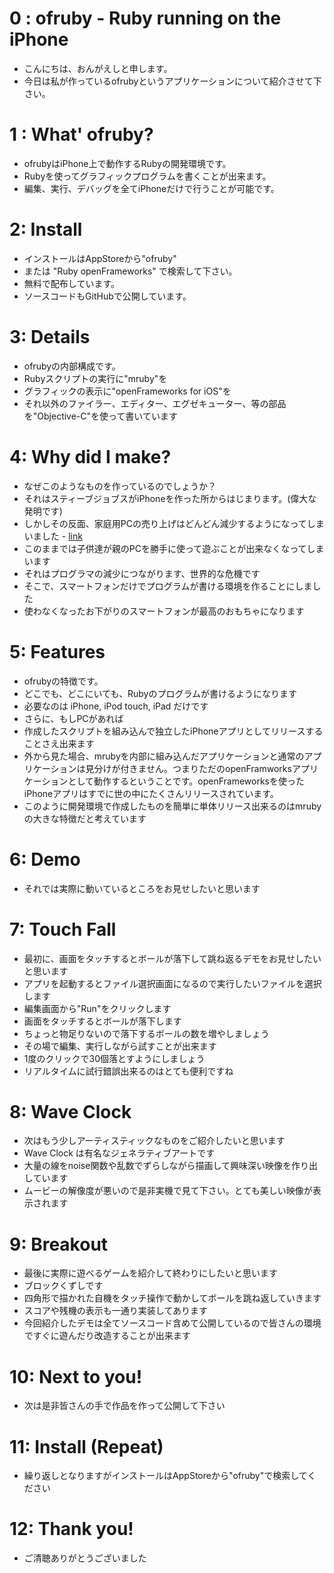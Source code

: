 # 0 : ofruby - Ruby running on the iPhone
- こんにちは、おんがえしと申します。
- 今日は私が作っているofrubyというアプリケーションについて紹介させて下さい。

# 1 : What' ofruby?
- ofrubyはiPhone上で動作するRubyの開発環境です。
- Rubyを使ってグラフィックプログラムを書くことが出来ます。
- 編集、実行、デバッグを全てiPhoneだけで行うことが可能です。

# 2: Install
- インストールはAppStoreから"ofruby"
- または "Ruby openFrameworks" で検索して下さい。
- 無料で配布しています。
- ソースコードもGitHubで公開しています。

# 3: Details
- ofrubyの内部構成です。
- Rubyスクリプトの実行に"mruby"を
- グラフィックの表示に"openFrameworks for iOS"を
- それ以外のファイラー、エディター、エグゼキューター、等の部品を"Objective-C"を使って書いています

# 4: Why did I make?
- なぜこのようなものを作っているのでしょうか？
- それはスティーブジョブスがiPhoneを作った所からはじまります。(偉大な発明です)
- しかしその反面、家庭用PCの売り上げはどんどん減少するようになってしまいました - [link](http://www.idcjapan.co.jp/Press/Current/20140212Apr.html)
- このままでは子供達が親のPCを勝手に使って遊ぶことが出来なくなってしまいます
- それはプログラマの減少につながります、世界的な危機です
- そこで、スマートフォンだけでプログラムが書ける環境を作ることにしました
- 使わなくなったお下がりのスマートフォンが最高のおもちゃになります

# 5: Features
- ofrubyの特徴です。
- どこでも、どこにいても、Rubyのプログラムが書けるようになります
- 必要なのは iPhone, iPod touch, iPad だけです
- さらに、もしPCがあれば
- 作成したスクリプトを組み込んで独立したiPhoneアプリとしてリリースすることさえ出来ます
- 外から見た場合、mrubyを内部に組み込んだアプリケーションと通常のアプリケーションは見分けが付きません。つまりただのopenFramworksアプリケーションとして動作するということです。openFrameworksを使ったiPhoneアプリはすでに世の中にたくさんリリースされています。
- このように開発環境で作成したものを簡単に単体リリース出来るのはmrubyの大きな特徴だと考えています

# 6: Demo
- それでは実際に動いているところをお見せしたいと思います

# 7: Touch Fall
- 最初に、画面をタッチするとボールが落下して跳ね返るデモをお見せしたいと思います
- アプリを起動するとファイル選択画面になるので実行したいファイルを選択します
- 編集画面から"Run"をクリックします
- 画面をタッチするとボールが落下します
- ちょっと物足りないので落下するボールの数を増やしましょう
- その場で編集、実行しながら試すことが出来ます
- 1度のクリックで30個落とすようにしましょう
- リアルタイムに試行錯誤出来るのはとても便利ですね

# 8: Wave Clock
- 次はもう少しアーティスティックなものをご紹介したいと思います
- Wave Clock は有名なジェネラティブアートです
- 大量の線をnoise関数や乱数でずらしながら描画して興味深い映像を作り出しています
- ムービーの解像度が悪いので是非実機で見て下さい。とても美しい映像が表示されます

# 9: Breakout
- 最後に実際に遊べるゲームを紹介して終わりにしたいと思います
- ブロックくずしです
- 四角形で描かれた自機をタッチ操作で動かしてボールを跳ね返していきます
- スコアや残機の表示も一通り実装してあります
- 今回紹介したデモは全てソースコード含めて公開しているので皆さんの環境ですぐに遊んだり改造することが出来ます

# 10: Next to you!
- 次は是非皆さんの手で作品を作って公開して下さい

# 11: Install (Repeat)
- 繰り返しとなりますがインストールはAppStoreから"ofruby"で検索してください

# 12: Thank you!
- ご清聴ありがとうございました















